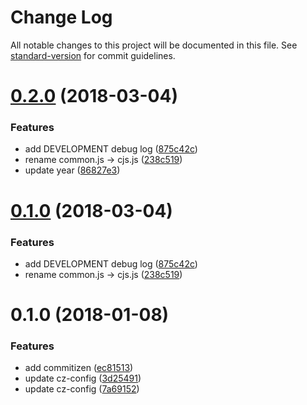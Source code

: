 # Change Log

All notable changes to this project will be documented in this file. See [standard-version](https://github.com/conventional-changelog/standard-version) for commit guidelines.

<a name="0.2.0"></a>
# [0.2.0](https://github.com/leohxj/rollup-starter-kit/compare/0.1.0-canary.1...0.2.0) (2018-03-04)


### Features

* add DEVELOPMENT debug log ([875c42c](https://github.com/leohxj/rollup-starter-kit/commit/875c42c))
* rename common.js -> cjs.js ([238c519](https://github.com/leohxj/rollup-starter-kit/commit/238c519))
* update year ([86827e3](https://github.com/leohxj/rollup-starter-kit/commit/86827e3))



<a name="0.1.0"></a>
# [0.1.0](https://github.com/leohxj/rollup-starter-kit/compare/0.1.0-canary.1...0.1.0) (2018-03-04)


### Features

* add DEVELOPMENT debug log ([875c42c](https://github.com/leohxj/rollup-starter-kit/commit/875c42c))
* rename common.js -> cjs.js ([238c519](https://github.com/leohxj/rollup-starter-kit/commit/238c519))



<a name="0.1.0"></a>
# 0.1.0 (2018-01-08)


### Features

* add commitizen ([ec81513](https://github.com/leohxj/rollup-starter-kit/commit/ec81513))
* update cz-config ([3d25491](https://github.com/leohxj/rollup-starter-kit/commit/3d25491))
* update cz-config ([7a69152](https://github.com/leohxj/rollup-starter-kit/commit/7a69152))
